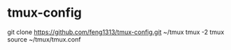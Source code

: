 # tmux-config
git clone https://github.com/feng1313/tmux-config.git ~/tmux
tmux -2
tmux source ~/tmux/tmux.conf
